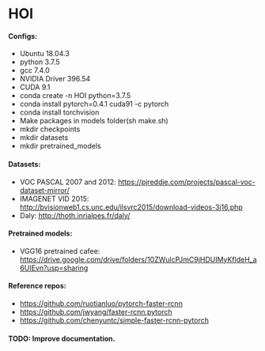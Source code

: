 # HOI

#### Configs:
* Ubuntu 18.04.3
* python 3.7.5
* gcc 7.4.0
* NVIDIA Driver 396.54
* CUDA 9.1
* conda create -n HOI python=3.7.5
* conda install pytorch=0.4.1 cuda91 -c pytorch
* conda install torchvision
* Make packages in models folder(sh make.sh)
* mkdir checkpoints
* mkdir datasets
* mkdir pretrained_models

#### Datasets:
* VOC PASCAL 2007 and 2012: https://pjreddie.com/projects/pascal-voc-dataset-mirror/
* IMAGENET VID 2015: http://bvisionweb1.cs.unc.edu/ilsvrc2015/download-videos-3j16.php
* Daly: http://thoth.inrialpes.fr/daly/

#### Pretrained models:
* VGG16 pretrained cafee: https://drive.google.com/drive/folders/10ZWulcPJmC9jHDUIMyKfldeH_a6UIEvn?usp=sharing

#### Reference repos:
* https://github.com/ruotianluo/pytorch-faster-rcnn
* https://github.com/jwyang/faster-rcnn.pytorch
* https://github.com/chenyuntc/simple-faster-rcnn-pytorch

#### TODO: Improve documentation.
